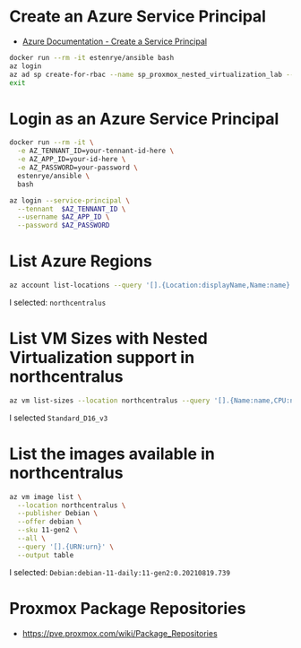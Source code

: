 # Create an Azure Service Principal

- [Azure Documentation - Create a Service Principal](https://docs.microsoft.com/en-us/azure/developer/terraform/get-started-cloud-shell-bash?tabs=bash#create-a-service-principal)

```bash
docker run --rm -it estenrye/ansible bash
az login
az ad sp create-for-rbac --name sp_proxmox_nested_virtualization_lab --role Contributor
exit
```

# Login as an Azure Service Principal

```bash
docker run --rm -it \
  -e AZ_TENNANT_ID=your-tennant-id-here \
  -e AZ_APP_ID=your-id-here \
  -e AZ_PASSWORD=your-password \
  estenrye/ansible \
  bash

az login --service-principal \
  --tennant  $AZ_TENNANT_ID \
  --username $AZ_APP_ID \
  --password $AZ_PASSWORD
```

# List Azure Regions

```bash
az account list-locations --query '[].{Location:displayName,Name:name}' --output table
```

I selected: `northcentralus`

# List VM Sizes with Nested Virtualization support in northcentralus

```bash
az vm list-sizes --location northcentralus --query '[].{Name:name,CPU:numberOfCores,Memory:memoryInMb}' --output table | grep _v3
```

I selected `Standard_D16_v3`

# List the images available in northcentralus

```bash
az vm image list \
  --location northcentralus \
  --publisher Debian \
  --offer debian \
  --sku 11-gen2 \
  --all \
  --query '[].{URN:urn}' \
  --output table
```

I selected: `Debian:debian-11-daily:11-gen2:0.20210819.739`


# Proxmox Package Repositories

- https://pve.proxmox.com/wiki/Package_Repositories
